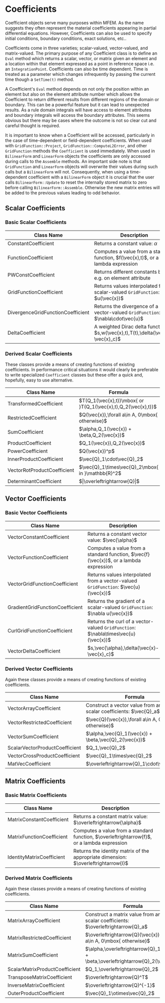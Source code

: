 # Coefficients

Coefficient objects serve many purposes within MFEM. As the name
suggests they often represent the material coefficients appearing in
partial differential equations. However, Coefficients can also be
used to specify initial conditions, boundary conditions, exact
solutions, etc..

Coefficients come in three varieties; scalar-valued, vector-valued,
and matrix-valued. The primary purpose of any Coefficient class is to
define an `Eval` method which returns a scalar, vector, or matrix
given an element and a location within that element expressed as a
point in reference space i.e. an `IntegrationPoint`. Coefficients can
also be time dependent. Time is treated as a parameter which changes
infrequently by passing the current time though a `SetTime(t)` method.

A Coefficient's `Eval` method depends on not only the position within
an element but also on the element attribute number which allows the
Coefficient to return different results from different regions of the
domain or boundary. This can be a powerful feature but it can lead to
unexpected results.  As a rule domain integrals will have access to
element attributes and boundary integrals will access the boundary
attributes.  This seems obvious but there may be cases where the
outcome is not so clear cut and careful thought is required.

It is important to know when a Coefficient will be accessed,
particularly in the case of time-dependent or field-dependent
coefficients.  When used with `GridFunction::Project`,
`GridFunction::ComputeL2Error`, and other `GridFunction` methods the
`Coefficient` is used immediately. When used in `BilinearForm` and
`LinearForm` objects the coefficients are only accessed during calls
to the `Assemble` methods.  An important side note is that
`GridFunction` and `LinearForm` objects will overwrite their values
during such calls but a `BilinearForm` will not.  Consequently, when
using a time-dependent coefficient with a `BilinearForm` object it is
crucial that the user calls `BilinearForm::Update` to reset the
internally stored matrix to zero before calling
`BilinearForm::Assemble`.  Otherwise the new matrix entries will be
added to the previous values leading to odd behavior.

## Scalar Coefficients

### Basic Scalar Coefficients

| Class Name              | Description                                      |
|-------------------------|--------------------------------------------------|
| ConstantCoefficient     | Returns a constant value: $\alpha$               |
| FunctionCoefficient     | Computes a value from a standard function, $f(\vec\{x},t)$, or a lambda expression          |
| PWConstCoefficient      | Returns different constants based e.g. on element attribute |
| GridFunctionCoefficient | Returns values interpolated from a scalar-valued `GridFunction`: $u(\vec\{x})$ |
| DivergenceGridFunctionCoefficient | Returns the divergence of a vector-valued  `GridFunction`:  $\nabla\cdot\vec\{u}$ |
| DeltaCoefficient        | A weighted Dirac delta function: $s\,w(\vec\{x},t)\,T(t)\,\delta(\vec\{x}-\vec\{x}_c)$ |

### Derived Scalar Coefficients

These classes provide a means of creating functions of existing
coefficients.  In performance critical situations it would clearly be
preferable to write specialized `Coefficient` classes but these offer
a quick and, hopefully, easy to use alternative.

| Class Name                  | Formula                                       |
|-----------------------------|-----------------------------------------------|
| TransformedCoefficient      | $T(Q_1(\vec\{x},t))\mbox\{ or }T(Q_1(\vec\{x},t),Q_2(\vec\{x},t))$ |
| RestrictedCoefficient       | $Q(\vec\{x})\,\forall a\in A, 0\mbox\{ otherwise}$ |
| SumCoefficient              | $\alpha\,Q_1(\vec\{x}) + \beta\,Q_2(\vec\{x})$ |
| ProductCoefficient          | $Q_1(\vec\{x})\,Q_2(\vec\{x})$ |
| PowerCoefficient            | $Q(\vec\{x})^p$ |
| InnerProductCoefficient     | $\vec\{Q}_1\cdot\vec\{Q}_2$ |
| VectorRotProductCoefficient | $\vec\{Q}_1\times\vec\{Q}_2\mbox\{ in }\mathbb\{R}^2$ |
| DeterminantCoefficient      | $\|\overleftrightarrow\{Q}\|$ |


## Vector Coefficients

### Basic Vector Coefficients

| Class Name                | Description                                      |
|---------------------------|--------------------------------------------------|
| VectorConstantCoefficient | Returns a constant vector value: $\vec\{\alpha}$ |
| VectorFunctionCoefficient | Computes a value from a standard function, $\vec\{f}(\vec\{x})$, or a lambda expression     |
| VectorGridFunctionCoefficient   | Returns values interpolated from a vector-valued `GridFunction`: $\vec\{u}(\vec\{x})$ |
| GradientGridFunctionCoefficient | Returns the gradient of a scalar-valued  `GridFunction`:  $\nabla u(\vec\{x})$ |
| CurlGridFunctionCoefficient     | Returns the curl of a vector-valued  `GridFunction`:  $\nabla\times\vec\{u}(\vec\{x})$ |
| VectorDeltaCoefficient    | $s\,\vec\{\alpha}\,\delta(\vec\{x}-\vec\{x}_c)$  |

### Derived Vector Coefficients

Again these classes provide a means of creating functions of existing
coefficients.

| Class Name | Formula |
|--|--|
| VectorArrayCoefficient  | Construct a vector value from an array of scalar coefficients: $\vec\{Q}_a$ |
| VectorRestrictedCoefficient  | $\vec\{Q}(\vec\{x})\,\forall a\in A, 0\mbox\{ otherwise}$ |
| VectorSumCoefficient  | $\alpha\,\vec\{Q}_1(\vec\{x}) + \beta\,\vec\{Q}_2(\vec\{x})$ |
| ScalarVectorProductCoefficient  | $Q_1\,\vec\{Q}_2$ |
| VectorCrossProductCoefficient  | $\vec\{Q}_1\times\vec\{Q}_2$ |
| MatVecCoefficient  | $\overleftrightarrow\{Q}_1\cdot\vec\{Q}_2$ |

## Matrix Coefficients

### Basic Matrix Coefficients

| Class Name                | Description                                      |
|---------------------------|--------------------------------------------------|
| MatrixConstantCoefficient | Returns a constant matrix value: $\overleftrightarrow\{\alpha}$ |
| MatrixFunctionCoefficient | Computes a value from a standard function, $\overleftrightarrow\{f}$, or a lambda expression |
| IdentityMatrixCoefficient | Returns the identity matrix of the appropriate dimension: $\overleftrightarrow\{I}$ |

### Derived Matrix Coefficients

Again these classes provide a means of creating functions of existing
coefficients.

| Class Name                     | Formula                                    |
|--------------------------------|--------------------------------------------|
| MatrixArrayCoefficient         | Construct a matrix value from an array of scalar coefficients: $\overleftrightarrow\{Q}_a$ |
| MatrixRestrictedCoefficient    | $\overleftrightarrow\{Q}(\vec\{x})\,\forall a\in A, 0\mbox\{ otherwise}$ |
| MatrixSumCoefficient           | $\alpha\,\overleftrightarrow\{Q}_1(\vec\{x}) + \beta\,\overleftrightarrow\{Q}_2(\vec\{x})$ |
| ScalarMatrixProductCoefficient | $Q_1\,\overleftrightarrow\{Q}_2$           |
| TransposeMatrixCoefficient     | $\overleftrightarrow\{Q}^T$                |
| InverseMatrixCoefficient       | $\overleftrightarrow\{Q}^\{-1}$            |
| OuterProductCoefficient        | $\vec\{Q}_1\otimes\vec\{Q}_2$              |

<script type="text/x-mathjax-config">MathJax.Hub.Config({TeX: {equationNumbers: {autoNumber: "all"}}, tex2jax: {inlineMath: [['$','$']]}});</script>
<script type="text/javascript" src="https://cdnjs.cloudflare.com/ajax/libs/mathjax/2.7.2/MathJax.js?config=TeX-AMS_HTML"></script>
